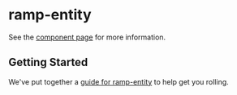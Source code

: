 ramp-entity
================

See the [component page](http://RobbyWauters.github.io/ramp-entity) for more information.

## Getting Started

We've put together a [guide for ramp-entity](http://www.polymer-project.org/docs/start/reusableelements.html) to help get you rolling.
